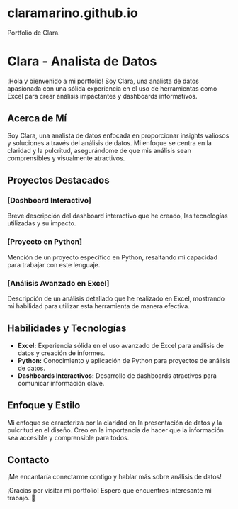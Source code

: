 # claramarino.github.io
Portfolio de Clara.
# Clara - Analista de Datos

¡Hola y bienvenido a mi portfolio! Soy Clara, una analista de datos apasionada con una sólida experiencia en el uso de herramientas como Excel para crear análisis impactantes y dashboards informativos.

## Acerca de Mí

Soy Clara, una analista de datos enfocada en proporcionar insights valiosos y soluciones a través del análisis de datos. Mi enfoque se centra en la claridad y la pulcritud, asegurándome de que mis análisis sean comprensibles y visualmente atractivos.

## Proyectos Destacados

### [Dashboard Interactivo]

Breve descripción del dashboard interactivo que he creado, las tecnologías utilizadas y su impacto.

### [Proyecto en Python]

Mención de un proyecto específico en Python, resaltando mi capacidad para trabajar con este lenguaje.

### [Análisis Avanzado en Excel]

Descripción de un análisis detallado que he realizado en Excel, mostrando mi habilidad para utilizar esta herramienta de manera efectiva.

## Habilidades y Tecnologías

- **Excel:** Experiencia sólida en el uso avanzado de Excel para análisis de datos y creación de informes.
- **Python:** Conocimiento y aplicación de Python para proyectos de análisis de datos.
- **Dashboards Interactivos:** Desarrollo de dashboards atractivos para comunicar información clave.

## Enfoque y Estilo

Mi enfoque se caracteriza por la claridad en la presentación de datos y la pulcritud en el diseño. Creo en la importancia de hacer que la información sea accesible y comprensible para todos.

## Contacto

¡Me encantaría conectarme contigo y hablar más sobre análisis de datos!

¡Gracias por visitar mi portfolio! Espero que encuentres interesante mi trabajo. 🚀
